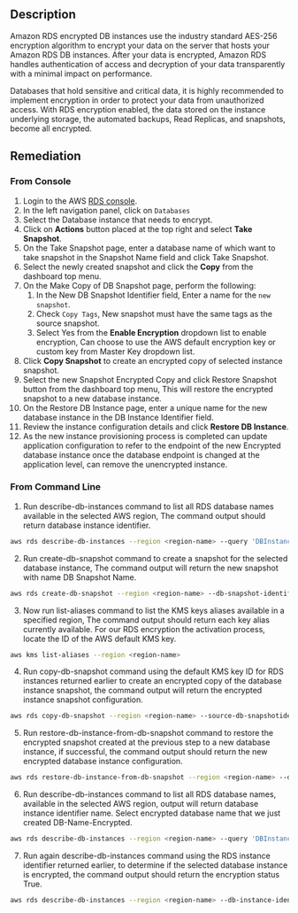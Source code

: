 ## Description

Amazon RDS encrypted DB instances use the industry standard AES-256 encryption algorithm to encrypt your data on the server that hosts your Amazon RDS DB instances. After your data is encrypted, Amazon RDS handles authentication of access and decryption of your data transparently with a minimal impact on performance.

Databases that hold sensitive and critical data, it is highly recommended to implement encryption in order to protect your data from unauthorized access. With RDS encryption enabled, the data stored on the instance underlying storage, the automated backups, Read Replicas, and snapshots, become all encrypted.

## Remediation

### From Console

1. Login to the AWS [RDS console](https://console.aws.amazon.com/rds/).
2. In the left navigation panel, click on `Databases`
3. Select the Database instance that needs to encrypt.
4. Click on **Actions** button placed at the top right and select **Take Snapshot**.
5. On the Take Snapshot page, enter a database name of which want to take snapshot in the Snapshot Name field and click Take Snapshot.
6. Select the newly created snapshot and click the **Copy** from the dashboard top menu.
7. On the Make Copy of DB Snapshot page, perform the following:
   1. In the New DB Snapshot Identifier field, Enter a name for the `new snapshot`.
   2. Check `Copy Tags`, New snapshot must have the same tags as the source snapshot.
   3. Select Yes from the **Enable Encryption** dropdown list to enable encryption, Can choose to use the AWS default encryption key or custom key from Master Key dropdown list.
8. Click **Copy Snapshot** to create an encrypted copy of selected instance snapshot.
9. Select the new Snapshot Encrypted Copy and click Restore Snapshot button from the dashboard top menu, This will restore the encrypted snapshot to a new database instance.
10. On the Restore DB Instance page, enter a unique name for the new database instance in the DB Instance Identifier field.
11. Review the instance configuration details and click **Restore DB Instance**.
12. As the new instance provisioning process is completed can update application configuration to refer to the endpoint of the new Encrypted database instance once the database endpoint is changed at the application level, can remove the unencrypted instance.

### From Command Line

1. Run describe-db-instances command to list all RDS database names available in the selected AWS region, The command output should return database instance identifier.

```bash
aws rds describe-db-instances --region <region-name> --query 'DBInstances[*].DBInstanceIdentifier'
```

2. Run create-db-snapshot command to create a snapshot for the selected database instance, The command output will return the new snapshot with name DB
Snapshot Name.

```bash
aws rds create-db-snapshot --region <region-name> --db-snapshot-identifier <DB-Snapshot-Name> --db-instance-identifier <DB-Name>
```

3. Now run list-aliases command to list the KMS keys aliases available in a specified region, The command output should return each key alias currently available. For our RDS encryption the activation process, locate the ID of the AWS default KMS key.

```bash
aws kms list-aliases --region <region-name>
```

4. Run copy-db-snapshot command using the default KMS key ID for RDS instances returned earlier to create an encrypted copy of the database instance snapshot, the command output will return the encrypted instance snapshot configuration.

```bash
aws rds copy-db-snapshot --region <region-name> --source-db-snapshotidentifier <DB-Snapshot-Name> --target-db-snapshot-identifier <DB-SnapshotName-Encrypted> --copy-tags --kms-key-id <KMS-ID-For-RDS>
```

5. Run restore-db-instance-from-db-snapshot command to restore the encrypted snapshot created at the previous step to a new database instance, if successful, the command output should return the new encrypted database instance configuration.

```bash
aws rds restore-db-instance-from-db-snapshot --region <region-name> --dbinstance-identifier <DB-Name-Encrypted> --db-snapshot-identifier <DBSnapshot-Name-Encrypted>
```

6. Run describe-db-instances command to list all RDS database names, available in the selected AWS region, output will return database instance identifier name. Select encrypted database name that we just created DB-Name-Encrypted.

```bash
aws rds describe-db-instances --region <region-name> --query 'DBInstances[*].DBInstanceIdentifier'
```

7. Run again describe-db-instances command using the RDS instance identifier returned earlier, to determine if the selected database instance is encrypted, the command output should return the encryption status True.

```bash
aws rds describe-db-instances --region <region-name> --db-instance-identifier <DB-Name-Encrypted> --query 'DBInstances[*].StorageEncrypted'
```
